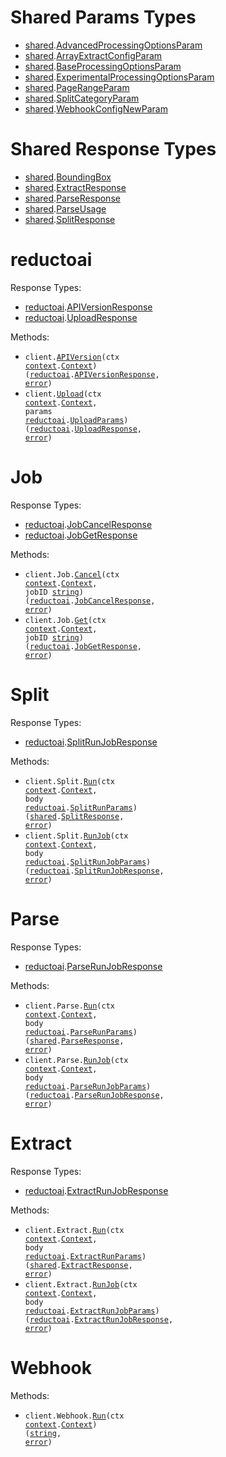 # Shared Params Types

- <a href="https://pkg.go.dev/github.com/stainless-sdks/reductoai-go/shared">shared</a>.<a href="https://pkg.go.dev/github.com/stainless-sdks/reductoai-go/shared#AdvancedProcessingOptionsParam">AdvancedProcessingOptionsParam</a>
- <a href="https://pkg.go.dev/github.com/stainless-sdks/reductoai-go/shared">shared</a>.<a href="https://pkg.go.dev/github.com/stainless-sdks/reductoai-go/shared#ArrayExtractConfigParam">ArrayExtractConfigParam</a>
- <a href="https://pkg.go.dev/github.com/stainless-sdks/reductoai-go/shared">shared</a>.<a href="https://pkg.go.dev/github.com/stainless-sdks/reductoai-go/shared#BaseProcessingOptionsParam">BaseProcessingOptionsParam</a>
- <a href="https://pkg.go.dev/github.com/stainless-sdks/reductoai-go/shared">shared</a>.<a href="https://pkg.go.dev/github.com/stainless-sdks/reductoai-go/shared#ExperimentalProcessingOptionsParam">ExperimentalProcessingOptionsParam</a>
- <a href="https://pkg.go.dev/github.com/stainless-sdks/reductoai-go/shared">shared</a>.<a href="https://pkg.go.dev/github.com/stainless-sdks/reductoai-go/shared#PageRangeParam">PageRangeParam</a>
- <a href="https://pkg.go.dev/github.com/stainless-sdks/reductoai-go/shared">shared</a>.<a href="https://pkg.go.dev/github.com/stainless-sdks/reductoai-go/shared#SplitCategoryParam">SplitCategoryParam</a>
- <a href="https://pkg.go.dev/github.com/stainless-sdks/reductoai-go/shared">shared</a>.<a href="https://pkg.go.dev/github.com/stainless-sdks/reductoai-go/shared#WebhookConfigNewParam">WebhookConfigNewParam</a>

# Shared Response Types

- <a href="https://pkg.go.dev/github.com/stainless-sdks/reductoai-go/shared">shared</a>.<a href="https://pkg.go.dev/github.com/stainless-sdks/reductoai-go/shared#BoundingBox">BoundingBox</a>
- <a href="https://pkg.go.dev/github.com/stainless-sdks/reductoai-go/shared">shared</a>.<a href="https://pkg.go.dev/github.com/stainless-sdks/reductoai-go/shared#ExtractResponse">ExtractResponse</a>
- <a href="https://pkg.go.dev/github.com/stainless-sdks/reductoai-go/shared">shared</a>.<a href="https://pkg.go.dev/github.com/stainless-sdks/reductoai-go/shared#ParseResponse">ParseResponse</a>
- <a href="https://pkg.go.dev/github.com/stainless-sdks/reductoai-go/shared">shared</a>.<a href="https://pkg.go.dev/github.com/stainless-sdks/reductoai-go/shared#ParseUsage">ParseUsage</a>
- <a href="https://pkg.go.dev/github.com/stainless-sdks/reductoai-go/shared">shared</a>.<a href="https://pkg.go.dev/github.com/stainless-sdks/reductoai-go/shared#SplitResponse">SplitResponse</a>

# reductoai

Response Types:

- <a href="https://pkg.go.dev/github.com/stainless-sdks/reductoai-go">reductoai</a>.<a href="https://pkg.go.dev/github.com/stainless-sdks/reductoai-go#APIVersionResponse">APIVersionResponse</a>
- <a href="https://pkg.go.dev/github.com/stainless-sdks/reductoai-go">reductoai</a>.<a href="https://pkg.go.dev/github.com/stainless-sdks/reductoai-go#UploadResponse">UploadResponse</a>

Methods:

- <code title="get /version">client.<a href="https://pkg.go.dev/github.com/stainless-sdks/reductoai-go#ReductoaiService.APIVersion">APIVersion</a>(ctx <a href="https://pkg.go.dev/context">context</a>.<a href="https://pkg.go.dev/context#Context">Context</a>) (<a href="https://pkg.go.dev/github.com/stainless-sdks/reductoai-go">reductoai</a>.<a href="https://pkg.go.dev/github.com/stainless-sdks/reductoai-go#APIVersionResponse">APIVersionResponse</a>, <a href="https://pkg.go.dev/builtin#error">error</a>)</code>
- <code title="post /upload">client.<a href="https://pkg.go.dev/github.com/stainless-sdks/reductoai-go#ReductoaiService.Upload">Upload</a>(ctx <a href="https://pkg.go.dev/context">context</a>.<a href="https://pkg.go.dev/context#Context">Context</a>, params <a href="https://pkg.go.dev/github.com/stainless-sdks/reductoai-go">reductoai</a>.<a href="https://pkg.go.dev/github.com/stainless-sdks/reductoai-go#UploadParams">UploadParams</a>) (<a href="https://pkg.go.dev/github.com/stainless-sdks/reductoai-go">reductoai</a>.<a href="https://pkg.go.dev/github.com/stainless-sdks/reductoai-go#UploadResponse">UploadResponse</a>, <a href="https://pkg.go.dev/builtin#error">error</a>)</code>

# Job

Response Types:

- <a href="https://pkg.go.dev/github.com/stainless-sdks/reductoai-go">reductoai</a>.<a href="https://pkg.go.dev/github.com/stainless-sdks/reductoai-go#JobCancelResponse">JobCancelResponse</a>
- <a href="https://pkg.go.dev/github.com/stainless-sdks/reductoai-go">reductoai</a>.<a href="https://pkg.go.dev/github.com/stainless-sdks/reductoai-go#JobGetResponse">JobGetResponse</a>

Methods:

- <code title="post /cancel/{job_id}">client.Job.<a href="https://pkg.go.dev/github.com/stainless-sdks/reductoai-go#JobService.Cancel">Cancel</a>(ctx <a href="https://pkg.go.dev/context">context</a>.<a href="https://pkg.go.dev/context#Context">Context</a>, jobID <a href="https://pkg.go.dev/builtin#string">string</a>) (<a href="https://pkg.go.dev/github.com/stainless-sdks/reductoai-go">reductoai</a>.<a href="https://pkg.go.dev/github.com/stainless-sdks/reductoai-go#JobCancelResponse">JobCancelResponse</a>, <a href="https://pkg.go.dev/builtin#error">error</a>)</code>
- <code title="get /job/{job_id}">client.Job.<a href="https://pkg.go.dev/github.com/stainless-sdks/reductoai-go#JobService.Get">Get</a>(ctx <a href="https://pkg.go.dev/context">context</a>.<a href="https://pkg.go.dev/context#Context">Context</a>, jobID <a href="https://pkg.go.dev/builtin#string">string</a>) (<a href="https://pkg.go.dev/github.com/stainless-sdks/reductoai-go">reductoai</a>.<a href="https://pkg.go.dev/github.com/stainless-sdks/reductoai-go#JobGetResponse">JobGetResponse</a>, <a href="https://pkg.go.dev/builtin#error">error</a>)</code>

# Split

Response Types:

- <a href="https://pkg.go.dev/github.com/stainless-sdks/reductoai-go">reductoai</a>.<a href="https://pkg.go.dev/github.com/stainless-sdks/reductoai-go#SplitRunJobResponse">SplitRunJobResponse</a>

Methods:

- <code title="post /split">client.Split.<a href="https://pkg.go.dev/github.com/stainless-sdks/reductoai-go#SplitService.Run">Run</a>(ctx <a href="https://pkg.go.dev/context">context</a>.<a href="https://pkg.go.dev/context#Context">Context</a>, body <a href="https://pkg.go.dev/github.com/stainless-sdks/reductoai-go">reductoai</a>.<a href="https://pkg.go.dev/github.com/stainless-sdks/reductoai-go#SplitRunParams">SplitRunParams</a>) (<a href="https://pkg.go.dev/github.com/stainless-sdks/reductoai-go/shared">shared</a>.<a href="https://pkg.go.dev/github.com/stainless-sdks/reductoai-go/shared#SplitResponse">SplitResponse</a>, <a href="https://pkg.go.dev/builtin#error">error</a>)</code>
- <code title="post /split_async">client.Split.<a href="https://pkg.go.dev/github.com/stainless-sdks/reductoai-go#SplitService.RunJob">RunJob</a>(ctx <a href="https://pkg.go.dev/context">context</a>.<a href="https://pkg.go.dev/context#Context">Context</a>, body <a href="https://pkg.go.dev/github.com/stainless-sdks/reductoai-go">reductoai</a>.<a href="https://pkg.go.dev/github.com/stainless-sdks/reductoai-go#SplitRunJobParams">SplitRunJobParams</a>) (<a href="https://pkg.go.dev/github.com/stainless-sdks/reductoai-go">reductoai</a>.<a href="https://pkg.go.dev/github.com/stainless-sdks/reductoai-go#SplitRunJobResponse">SplitRunJobResponse</a>, <a href="https://pkg.go.dev/builtin#error">error</a>)</code>

# Parse

Response Types:

- <a href="https://pkg.go.dev/github.com/stainless-sdks/reductoai-go">reductoai</a>.<a href="https://pkg.go.dev/github.com/stainless-sdks/reductoai-go#ParseRunJobResponse">ParseRunJobResponse</a>

Methods:

- <code title="post /parse">client.Parse.<a href="https://pkg.go.dev/github.com/stainless-sdks/reductoai-go#ParseService.Run">Run</a>(ctx <a href="https://pkg.go.dev/context">context</a>.<a href="https://pkg.go.dev/context#Context">Context</a>, body <a href="https://pkg.go.dev/github.com/stainless-sdks/reductoai-go">reductoai</a>.<a href="https://pkg.go.dev/github.com/stainless-sdks/reductoai-go#ParseRunParams">ParseRunParams</a>) (<a href="https://pkg.go.dev/github.com/stainless-sdks/reductoai-go/shared">shared</a>.<a href="https://pkg.go.dev/github.com/stainless-sdks/reductoai-go/shared#ParseResponse">ParseResponse</a>, <a href="https://pkg.go.dev/builtin#error">error</a>)</code>
- <code title="post /parse_async">client.Parse.<a href="https://pkg.go.dev/github.com/stainless-sdks/reductoai-go#ParseService.RunJob">RunJob</a>(ctx <a href="https://pkg.go.dev/context">context</a>.<a href="https://pkg.go.dev/context#Context">Context</a>, body <a href="https://pkg.go.dev/github.com/stainless-sdks/reductoai-go">reductoai</a>.<a href="https://pkg.go.dev/github.com/stainless-sdks/reductoai-go#ParseRunJobParams">ParseRunJobParams</a>) (<a href="https://pkg.go.dev/github.com/stainless-sdks/reductoai-go">reductoai</a>.<a href="https://pkg.go.dev/github.com/stainless-sdks/reductoai-go#ParseRunJobResponse">ParseRunJobResponse</a>, <a href="https://pkg.go.dev/builtin#error">error</a>)</code>

# Extract

Response Types:

- <a href="https://pkg.go.dev/github.com/stainless-sdks/reductoai-go">reductoai</a>.<a href="https://pkg.go.dev/github.com/stainless-sdks/reductoai-go#ExtractRunJobResponse">ExtractRunJobResponse</a>

Methods:

- <code title="post /extract">client.Extract.<a href="https://pkg.go.dev/github.com/stainless-sdks/reductoai-go#ExtractService.Run">Run</a>(ctx <a href="https://pkg.go.dev/context">context</a>.<a href="https://pkg.go.dev/context#Context">Context</a>, body <a href="https://pkg.go.dev/github.com/stainless-sdks/reductoai-go">reductoai</a>.<a href="https://pkg.go.dev/github.com/stainless-sdks/reductoai-go#ExtractRunParams">ExtractRunParams</a>) (<a href="https://pkg.go.dev/github.com/stainless-sdks/reductoai-go/shared">shared</a>.<a href="https://pkg.go.dev/github.com/stainless-sdks/reductoai-go/shared#ExtractResponse">ExtractResponse</a>, <a href="https://pkg.go.dev/builtin#error">error</a>)</code>
- <code title="post /extract_async">client.Extract.<a href="https://pkg.go.dev/github.com/stainless-sdks/reductoai-go#ExtractService.RunJob">RunJob</a>(ctx <a href="https://pkg.go.dev/context">context</a>.<a href="https://pkg.go.dev/context#Context">Context</a>, body <a href="https://pkg.go.dev/github.com/stainless-sdks/reductoai-go">reductoai</a>.<a href="https://pkg.go.dev/github.com/stainless-sdks/reductoai-go#ExtractRunJobParams">ExtractRunJobParams</a>) (<a href="https://pkg.go.dev/github.com/stainless-sdks/reductoai-go">reductoai</a>.<a href="https://pkg.go.dev/github.com/stainless-sdks/reductoai-go#ExtractRunJobResponse">ExtractRunJobResponse</a>, <a href="https://pkg.go.dev/builtin#error">error</a>)</code>

# Webhook

Methods:

- <code title="post /configure_webhook">client.Webhook.<a href="https://pkg.go.dev/github.com/stainless-sdks/reductoai-go#WebhookService.Run">Run</a>(ctx <a href="https://pkg.go.dev/context">context</a>.<a href="https://pkg.go.dev/context#Context">Context</a>) (<a href="https://pkg.go.dev/builtin#string">string</a>, <a href="https://pkg.go.dev/builtin#error">error</a>)</code>
